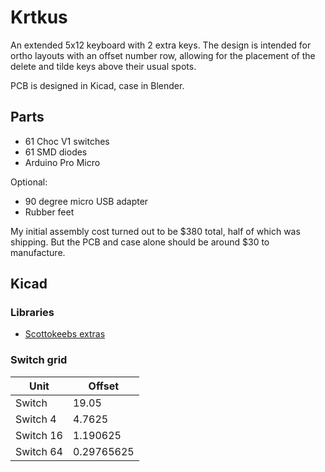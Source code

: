 # Krtkus

An extended 5x12 keyboard with 2 extra keys. The design is intended for ortho layouts with an offset number row, allowing for the placement of the delete and tilde keys above their usual spots.

PCB is designed in Kicad, case in Blender.

## Parts

- 61 Choc V1 switches
- 61 SMD diodes
- Arduino Pro Micro

Optional:

- 90 degree micro USB adapter
- Rubber feet

My initial assembly cost turned out to be $380 total, half of which was shipping. But the PCB and case alone should be around $30 to manufacture.

## Kicad

### Libraries

- [Scottokeebs extras](https://github.com/joe-scotto/scottokeebs/tree/main/Extras/ScottoKicad)

### Switch grid

| Unit | Offset |
| --- | --- |
| Switch | 19.05 |
| Switch 4 | 4.7625 |
| Switch 16 | 1.190625 |
| Switch 64 | 0.29765625 |
